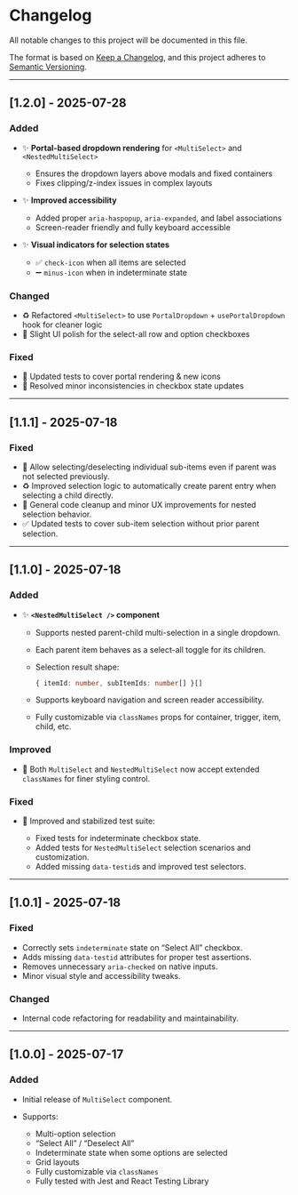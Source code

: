 # Changelog

All notable changes to this project will be documented in this file.

The format is based on [Keep a Changelog](https://keepachangelog.com/en/1.0.0/),
and this project adheres to [Semantic Versioning](https://semver.org/spec/v2.0.0.html).

---

## [1.2.0] - 2025-07-28

### Added
* ✨ **Portal-based dropdown rendering** for `<MultiSelect>` and `<NestedMultiSelect>`  
  - Ensures the dropdown layers above modals and fixed containers  
  - Fixes clipping/z-index issues in complex layouts

* ✨ **Improved accessibility**  
  - Added proper `aria-haspopup`, `aria-expanded`, and label associations  
  - Screen-reader friendly and fully keyboard accessible

* ✨ **Visual indicators for selection states**  
  - ✅ `check-icon` when all items are selected  
  - ➖ `minus-icon` when in indeterminate state

### Changed
* ♻️ Refactored `<MultiSelect>` to use `PortalDropdown` + `usePortalDropdown` hook for cleaner logic
* 🎨 Slight UI polish for the select-all row and option checkboxes

### Fixed
* 🧪 Updated tests to cover portal rendering & new icons  
* 🐛 Resolved minor inconsistencies in checkbox state updates

---

## [1.1.1] - 2025-07-18

### Fixed

* 🐛 Allow selecting/deselecting individual sub-items even if parent was not selected previously.
* ♻️ Improved selection logic to automatically create parent entry when selecting a child directly.
* 🧹 General code cleanup and minor UX improvements for nested selection behavior.
* ✅ Updated tests to cover sub-item selection without prior parent selection.

---

## [1.1.0] - 2025-07-18

### Added

* ✨ **`<NestedMultiSelect />` component**

  * Supports nested parent-child multi-selection in a single dropdown.
  * Each parent item behaves as a select-all toggle for its children.
  * Selection result shape:

    ```ts
    { itemId: number, subItemIds: number[] }[]
    ```
  * Supports keyboard navigation and screen reader accessibility.
  * Fully customizable via `classNames` props for container, trigger, item, child, etc.

### Improved

* 🎨 Both `MultiSelect` and `NestedMultiSelect` now accept extended `classNames` for finer styling control.

### Fixed

* 🧪 Improved and stabilized test suite:

  * Fixed tests for indeterminate checkbox state.
  * Added tests for `NestedMultiSelect` selection scenarios and customization.
  * Added missing `data-testid`s and improved test selectors.

---

## [1.0.1] - 2025-07-18

### Fixed

* Correctly sets `indeterminate` state on “Select All” checkbox.
* Adds missing `data-testid` attributes for proper test assertions.
* Removes unnecessary `aria-checked` on native inputs.
* Minor visual style and accessibility tweaks.

### Changed

* Internal code refactoring for readability and maintainability.

---

## [1.0.0] - 2025-07-17

### Added

* Initial release of `MultiSelect` component.
* Supports:

  * Multi-option selection
  * “Select All” / “Deselect All”
  * Indeterminate state when some options are selected
  * Grid layouts
  * Fully customizable via `classNames`
  * Fully tested with Jest and React Testing Library
